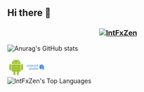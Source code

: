 ## Hi there 👋


<h3 align="center"><a href="https://hud0shnik.github.io/">
   <img alt="IntFxZen" src="https://readme-typing-svg.herokuapp.com/?lines=Ilya+Blokhin;Flutter+mobile+developer&font=Fira%20Code&width=440&height=45&color=70a5fd&vCenter=true&size=25"></a>
</h3>

![Anurag's GitHub stats](https://github-readme-stats.vercel.app/api?username=intfxzen&show_icons=true&theme=tokyonight&width=100px)

<div>
  <img src="https://github.com/devicons/devicon/blob/master/icons/android/android-plain.svg" alt="Android" width="40" height="40"/>
  <img src="https://github.com/devicons/devicon/blob/master/icons/androidstudio/androidstudio-plain-wordmark.svg" alt="Android Studio" width="40" height="40"/>

</div>

<img alt="IntFxZen's Top Languages" src="https://github-readme-stats.vercel.app/api/top-langs?username=intfxzen&langs_count=4&layout=compact&theme=tokyonight&bg_color=1F222E&title_color=70a5fd&icon_color=F8D866&border_color=e1dfe0&hide=Cmake,makefile" height="195px"/>

<!--
**IntFxZen/IntFxZen** is a ✨ _special_ ✨ repository because its `README.md` (this file) appears on your GitHub profile.

Here are some ideas to get you started:


- 🔭 I’m currently working on ...
- 🌱 I’m currently learning ...
- 👯 I’m looking to collaborate on ...
- 🤔 I’m looking for help with ...
- 💬 Ask me about ...
- 📫 How to reach me: ...
- 😄 Pronouns: ...
- ⚡ Fun fact: ...
-->
